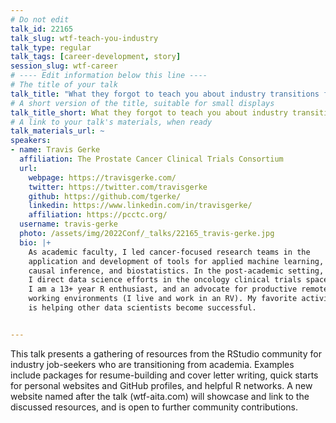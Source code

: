 ```yaml
---
# Do not edit
talk_id: 22165
talk_slug: wtf-teach-you-industry
talk_type: regular
talk_tags: [career-development, story]
session_slug: wtf-career
# ---- Edit information below this line ----
# The title of your talk
talk_title: "What they forgot to teach you about industry transitions from academia (WTF AITA)"
# A short version of the title, suitable for small displays
talk_title_short: What they forgot to teach you about industry transitions from academia (WTF AITA)
# A link to your talk's materials, when ready
talk_materials_url: ~
speakers:
- name: Travis Gerke
  affiliation: The Prostate Cancer Clinical Trials Consortium
  url:
    webpage: https://travisgerke.com/
    twitter: https://twitter.com/travisgerke
    github: https://github.com/tgerke/
    linkedin: https://www.linkedin.com/in/travisgerke/
    affiliation: https://pcctc.org/
  username: travis-gerke
  photo: /assets/img/2022Conf/_talks/22165_travis-gerke.jpg
  bio: |+
    As academic faculty, I led cancer-focused research teams in the
    application and development of tools for applied machine learning,
    causal inference, and biostatistics. In the post-academic setting,
    I direct data science efforts in the oncology clinical trials space.
    I am a 13+ year R enthusiast, and an advocate for productive remote
    working environments (I live and work in an RV). My favorite activity
    is helping other data scientists become successful.


---
```


<!-- ABSTRACT ----
Please write abstract below. You may use simple markdown (links, code style, bold, italics)
-->

This talk presents a gathering of resources from the RStudio community for
industry job-seekers who are transitioning from academia. Examples include
packages for resume-building and cover letter writing, quick starts for personal
websites and GitHub profiles, and helpful R networks. A new website named after
the talk (wtf-aita.com) will showcase and link to the discussed resources, and
is open to further community contributions.
